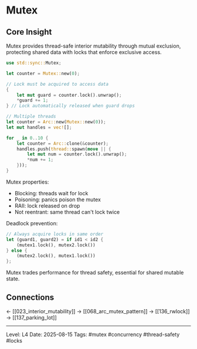 # Mutex

## Core Insight
Mutex provides thread-safe interior mutability through mutual exclusion, protecting shared data with locks that enforce exclusive access.

```rust
use std::sync::Mutex;

let counter = Mutex::new(0);

// Lock must be acquired to access data
{
    let mut guard = counter.lock().unwrap();
    *guard += 1;
} // Lock automatically released when guard drops

// Multiple threads
let counter = Arc::new(Mutex::new(0));
let mut handles = vec![];

for _ in 0..10 {
    let counter = Arc::clone(&counter);
    handles.push(thread::spawn(move || {
        let mut num = counter.lock().unwrap();
        *num += 1;
    }));
}
```

Mutex properties:
- Blocking: threads wait for lock
- Poisoning: panics poison the mutex
- RAII: lock released on drop
- Not reentrant: same thread can't lock twice

Deadlock prevention:
```rust
// Always acquire locks in same order
let (guard1, guard2) = if id1 < id2 {
    (mutex1.lock(), mutex2.lock())
} else {
    (mutex2.lock(), mutex1.lock())
};
```

Mutex trades performance for thread safety, essential for shared mutable state.

## Connections
← [[023_interior_mutability]]
→ [[068_arc_mutex_pattern]]
→ [[136_rwlock]]
→ [[137_parking_lot]]

---
Level: L4
Date: 2025-08-15
Tags: #mutex #concurrency #thread-safety #locks